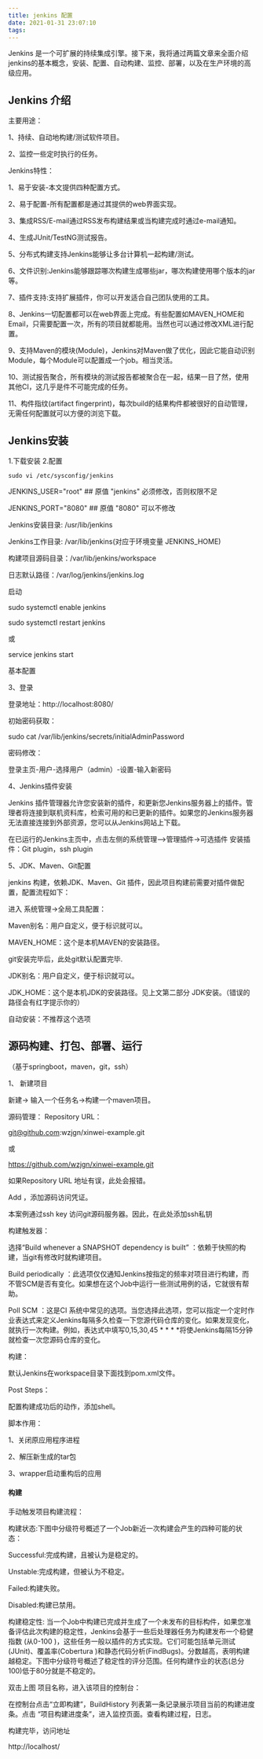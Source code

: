 ```yaml
---
title: jenkins 配置
date: 2021-01-31 23:07:10
tags:
---
```


Jenkins 是一个可扩展的持续集成引擎。接下来，我将通过两篇文章来全面介绍jenkins的基本概念，安装、配置、自动构建、监控、部署，以及在生产环境的高级应用。

## Jenkins 介绍

主要用途：

1、持续、自动地构建/测试软件项目。

2、监控一些定时执行的任务。

Jenkins特性：

1、易于安装-本文提供四种配置方式。

2、易于配置-所有配置都是通过其提供的web界面实现。

3、集成RSS/E-mail通过RSS发布构建结果或当构建完成时通过e-mail通知。

4、生成JUnit/TestNG测试报告。

5、分布式构建支持Jenkins能够让多台计算机一起构建/测试。

6、文件识别:Jenkins能够跟踪哪次构建生成哪些jar，哪次构建使用哪个版本的jar等。

7、插件支持:支持扩展插件，你可以开发适合自己团队使用的工具。

8、Jenkins一切配置都可以在web界面上完成。有些配置如MAVEN_HOME和Email，只需要配置一次，所有的项目就都能用。当然也可以通过修改XML进行配置。

9、支持Maven的模块(Module)，Jenkins对Maven做了优化，因此它能自动识别Module，每个Module可以配置成一个job。相当灵活。

10、测试报告聚合，所有模块的测试报告都被聚合在一起，结果一目了然，使用其他CI，这几乎是件不可能完成的任务。

11、构件指纹(artifact fingerprint)，每次build的结果构件都被很好的自动管理，无需任何配置就可以方便的浏览下载。

## Jenkins安装
1.下载安装
2.配置

```
sudo vi /etc/sysconfig/jenkins

```

JENKINS_USER="root" ## 原值 "jenkins" 必须修改，否则权限不足

JENKINS_PORT="8080" ## 原值 "8080" 可以不修改

Jenkins安装目录: /usr/lib/jenkins

Jenkins工作目录: /var/lib/jenkins(对应于环境变量 JENKINS_HOME)

构建项目源码目录：/var/lib/jenkins/workspace

日志默认路径：/var/log/jenkins/jenkins.log

启动

sudo systemctl enable jenkins

sudo systemctl restart jenkins

或

service jenkins start

基本配置

3、登录

登录地址：http://localhost:8080/    

初始密码获取：

sudo cat /var/lib/jenkins/secrets/initialAdminPassword

密码修改：

登录主页-用户-选择用户（admin）-设置-输入新密码

4、Jenkins插件安装

Jenkins 插件管理器允许您安装新的插件，和更新您Jenkins服务器上的插件。管理者将连接到联机资料库，检索可用的和已更新的插件。如果您的Jenkins服务器 无法直接连接到外部资源，您可以从Jenkins网站上下载。

在已运行的Jenkins主页中，点击左侧的系统管理—>管理插件->可选插件
安装插件：Git plugin，ssh plugin

5、JDK、Maven、Git配置

jenkins 构建，依赖JDK、Maven、Git 插件，因此项目构建前需要对插件做配置，配置流程如下：

进入 系统管理->全局工具配置：

Maven别名：用户自定义，便于标识就可以。

MAVEN_HOME：这个是本机MAVEN的安装路径。

git安装完毕后，此处git默认配置完毕.

JDK别名：用户自定义，便于标识就可以。

JDK_HOME：这个是本机JDK的安装路径。见上文第二部分 JDK安装。（错误的路径会有红字提示你的）

自动安装：不推荐这个选项

## 源码构建、打包、部署、运行

（基于springboot，maven，git，ssh）

1、 新建项目

新建-> 输入一个任务名->构建一个maven项目。

源码管理：
Repository URL：

git@github.com:wzjgn/xinwei-example.git

或

https://github.com/wzjgn/xinwei-example.git

如果Repository URL 地址有误，此处会报错。

Add ，添加源码访问凭证。

本案例通过ssh key 访问git源码服务器。因此，在此处添加ssh私钥

构建触发器：

选择“Build whenever a SNAPSHOT dependency is built” ：依赖于快照的构建，当git有修改时就构建项目。

Build periodically ：此选项仅仅通知Jenkins按指定的频率对项目进行构建，而不管SCM是否有变化。如果想在这个Job中运行一些测试用例的话，它就很有帮助。

Poll SCM ：这是CI 系统中常见的选项。当您选择此选项，您可以指定一个定时作业表达式来定义Jenkins每隔多久检查一下您源代码仓库的变化。如果发现变化，就执行一次构建。例如，表达式中填写0,15,30,45 * * * *将使Jenkins每隔15分钟就检查一次您源码仓库的变化。

构建：

默认Jenkins在workspace目录下面找到pom.xml文件。

Post Steps：

配置构建成功后的动作，添加shell。

脚本作用：

1、关闭原应用程序进程

2、解压新生成的tar包

3、wrapper启动重构后的应用

#### 构建

手动触发项目构建流程：

构建状态:下图中分级符号概述了一个Job新近一次构建会产生的四种可能的状态：

Successful:完成构建，且被认为是稳定的。

Unstable:完成构建，但被认为不稳定。

Failed:构建失败。

Disabled:构建已禁用。

构建稳定性: 当一个Job中构建已完成并生成了一个未发布的目标构件，如果您准备评估此次构建的稳定性，Jenkins会基于一些后处理器任务为构建发布一个稳健指数 (从0-100 )，这些任务一般以插件的方式实现。它们可能包括单元测试(JUnit)、覆盖率(Cobertura )和静态代码分析(FindBugs)。分数越高，表明构建越稳定。下图中分级符号概述了稳定性的评分范围。任何构建作业的状态(总分100)低于80分就是不稳定的。

双击上图 项目名称，进入该项目的控制台：

在控制台点击“立即构建”，BuildHistory 列表第一条记录展示项目当前的构建进度条。点击 “项目构建进度条”，进入监控页面。查看构建过程，日志。

构建完毕，访问地址

http://localhost/